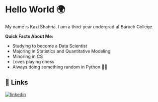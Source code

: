 
# Hello World 🌍

My name is Kazi Shahria. I am a third-year undergrad at Baruch College.

**Quick Facts About Me:**
- Studying to become a Data Scientist
- Majoring in Statistics and Quantitative Modeling 
- Minoring in CS
- Loves playing chess
- Always doing something random in Python 🤷‍♂️


## 🔗 Links

[![linkedin](https://img.shields.io/badge/linkedin-0A66C2?style=for-the-badge&logo=linkedin&logoColor=white)](https://www.linkedin.com/in/kazishahria/)
